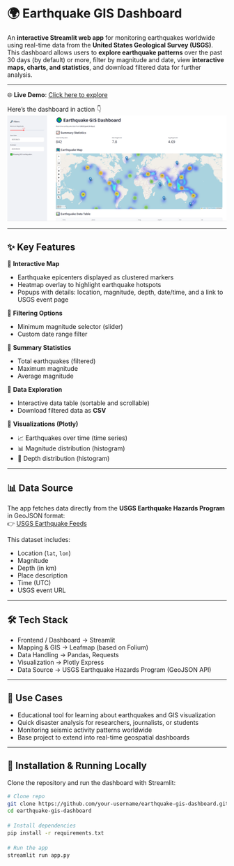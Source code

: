 # 🌍 Earthquake GIS Dashboard

An **interactive Streamlit web app** for monitoring earthquakes worldwide using real-time data from the **United States Geological Survey (USGS)**. This dashboard allows users to **explore earthquake patterns** over the past 30 days (by default) or more, filter by magnitude and date, view **interactive maps, charts, and statistics**, and download filtered data for further analysis.

---

🌐 **Live Demo**: [Click here to explore](https://your-streamlit-url.streamlit.app)

Here’s the dashboard in action 👇  
![Earthquake Dashboard Demo](earthquake-dashboard.png)

---
## ✨ Key Features

🔹 **Interactive Map**
- Earthquake epicenters displayed as clustered markers
- Heatmap overlay to highlight earthquake hotspots
- Popups with details: location, magnitude, depth, date/time, and a link to USGS event page

🔹 **Filtering Options**
- Minimum magnitude selector (slider)
- Custom date range filter

🔹 **Summary Statistics**
- Total earthquakes (filtered)
- Maximum magnitude
- Average magnitude

🔹 **Data Exploration**
- Interactive data table (sortable and scrollable)
- Download filtered data as **CSV**

🔹 **Visualizations (Plotly)**
- 📈 Earthquakes over time (time series)
- 📊 Magnitude distribution (histogram)
- 🌊 Depth distribution (histogram)

---
## 📊 Data Source

The app fetches data directly from the **USGS Earthquake Hazards Program** in GeoJSON format:  
👉 [USGS Earthquake Feeds](https://earthquake.usgs.gov/earthquakes/feed/v1.0/geojson.php)

This dataset includes:
- Location (`lat`, `lon`)
- Magnitude
- Depth (in km)
- Place description
- Time (UTC)
- USGS event URL

---

## 🛠️ Tech Stack

- Frontend / Dashboard → Streamlit
- Mapping & GIS → Leafmap (based on Folium)
- Data Handling → Pandas, Requests
- Visualization → Plotly Express
- Data Source → USGS Earthquake Hazards Program (GeoJSON API)

---

## 📌 Use Cases

- Educational tool for learning about earthquakes and GIS visualization
- Quick disaster analysis for researchers, journalists, or students
- Monitoring seismic activity patterns worldwide
- Base project to extend into real-time geospatial dashboards

---

## 🚀 Installation & Running Locally

Clone the repository and run the dashboard with Streamlit:

```bash
# Clone repo
git clone https://github.com/your-username/earthquake-gis-dashboard.git
cd earthquake-gis-dashboard

# Install dependencies
pip install -r requirements.txt

# Run the app
streamlit run app.py
